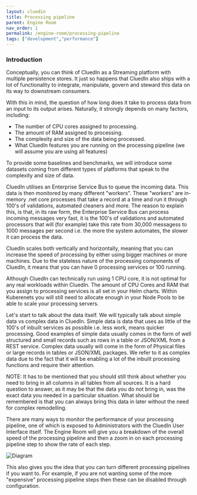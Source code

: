 ```yaml
---
layout: cluedin
title: Processing pipeline
parent: Engine Room
nav_order: 1
permalink: /engine-room/processing-pipeline
tags: ["development","performance"]
---
```


### Introduction

Conceptually, you can think of CluedIn as a Streaming platform with multiple persistence stores. It just so happens that CluedIn also ships with a lot of functionality to integrate, manipulate, govern and steward this data on its way to downstream consumers. 

With this in mind, the question of how long does it take to process data from an input to its output arises. Naturally, it strongly depends on many factors, including: 

 - The number of CPU cores assigned to processing. 
 - The amount of RAM assigned to processing.
 - The complexity and size of the data being processed.
 - What CluedIn features you are running on the processing pipeline (we will assume you are using all features)

 To provide some baselines and benchmarks, we will introduce some datasets coming from different types of platforms that speak to the complexity and size of data. 

 CluedIn utilises an Enterprise Service Bus to queue the incoming data. This data is then monitored by many different "workers". These "workers" are in-memory .net core processes that take a record at a time and run it through 100's of validations, automated cleaners and more. The reason to explain this, is that, in its raw form, the Enterprise Service Bus can process incoming messages very fast, it is the 100's of validations and automated processors that will (for example) take this rate from 30,000 messagess to 1000 messages per second i.e. the more the system automates, the slower it can process the data. 

 CluedIn scales both vertically and horizontally, meaning that you can increase the speed of processing by either using bigger machines or more machines. Due to the stateless nature of the processing components of CluedIn, it means that you can have 0 processing services or 100 running. 

 Although CluedIn can technically run using 1 CPU core, it is not optimal for any real workloads within CluedIn. The amount of CPU Cores and RAM that you assign to processing services is all set in your Helm charts. Within Kuberenets you will still need to allocate enough in your Node Pools to be able to scale your processing servers. 

 Let's start to talk about the data itself. We will typically talk about simple data vs complex data in CluedIn. Simple data is  data that uses as little of the 100's of inbuilt services as possible i.e. less work, means quicker processing. Good examples of simple data usually comes in the form of well structured and small records such as rows in a table or JSON/XML from a REST service. Complex data usually will come in the form of Physical files or large records in tables or JSON/XML packages. We refer to it as complex data due to the fact that it will be enabling a lot of the inbuilt processing functions and require their attention. 

 NOTE: It has to be mentioned that you should still think about whether you need to bring in all columns in all tables from all sources. It is a hard question to answer, as it may be that the data you do not bring in, was the exact data you needed in a particular situation. What should be remembered is that you can always bring this data in later without the need for complex remodelling. 

 There are many ways to monitor the performance of your processing pipeline, one of which is exposed to Administrators with the CluedIn User Interface itself. The Engine Room will give you a breakdown of the overall speed of the processing pipeline and then a zoom in on each processing pipeline step to show the rate of each step.

 ![Diagram](../assets/images/development/engine-room.png)

 This also gives you the idea that you can turn different processing pipelines if you want to. For example, if you are not wanting some of the more "expensive" processing pipeline steps then these can be disabled through configuration. 